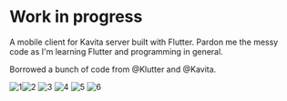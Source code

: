 # Work in progress

A mobile client for Kavita server built with Flutter. Pardon me the messy code as I'm learning Flutter and programming in general.

Borrowed a bunch of code from @Klutter and @Kavita.

![1](https://user-images.githubusercontent.com/108891710/197385275-8cc41a7b-8601-4266-89e6-dc023e98cb2d.png)![2](https://user-images.githubusercontent.com/108891710/197385276-cf63a0ff-a6d3-4f02-a7ef-d7459f551cc8.png)
![3](https://user-images.githubusercontent.com/108891710/197385277-3659e0c6-167c-4083-a2b6-e0a102afefba.png)
![4](https://user-images.githubusercontent.com/108891710/197385278-50df00b8-5923-49d3-be3a-18e6141013bb.png)
![5](https://user-images.githubusercontent.com/108891710/197385279-07358d48-be02-4af4-a3c7-5724afa7ebad.png)
![6](https://user-images.githubusercontent.com/108891710/197385280-9757c63b-25a6-425f-91e9-b159156e945c.png)

